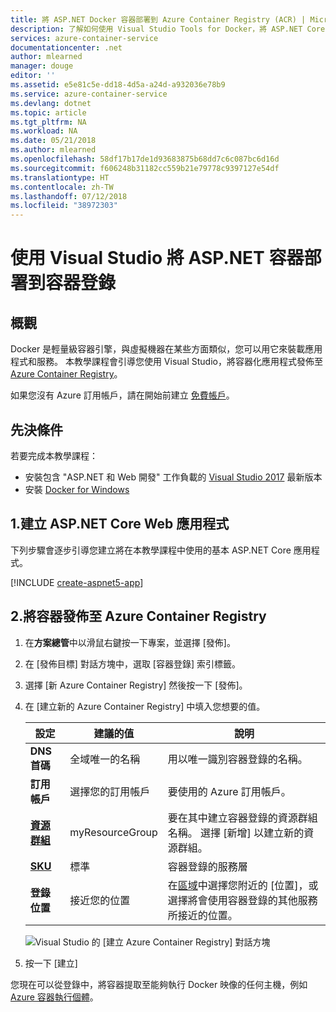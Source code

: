 ```yaml
---
title: 將 ASP.NET Docker 容器部署到 Azure Container Registry (ACR) | Microsoft Docs
description: 了解如何使用 Visual Studio Tools for Docker，將 ASP.NET Core Web 應用程式部署到容器登錄
services: azure-container-service
documentationcenter: .net
author: mlearned
manager: douge
editor: ''
ms.assetid: e5e81c5e-dd18-4d5a-a24d-a932036e78b9
ms.service: azure-container-service
ms.devlang: dotnet
ms.topic: article
ms.tgt_pltfrm: NA
ms.workload: NA
ms.date: 05/21/2018
ms.author: mlearned
ms.openlocfilehash: 58df17b17de1d93683875b68dd7c6c087bc6d16d
ms.sourcegitcommit: f606248b31182cc559b21e79778c9397127e54df
ms.translationtype: HT
ms.contentlocale: zh-TW
ms.lasthandoff: 07/12/2018
ms.locfileid: "38972303"
---
```

# <a name="deploy-an-aspnet-container-to-a-container-registry-using-visual-studio"></a>使用 Visual Studio 將 ASP.NET 容器部署到容器登錄
## <a name="overview"></a>概觀
Docker 是輕量級容器引擎，與虛擬機器在某些方面類似，您可以用它來裝載應用程式和服務。
本教學課程會引導您使用 Visual Studio，將容器化應用程式發佈至 [Azure Container Registry](https://azure.microsoft.com/services/container-registry)。

如果您沒有 Azure 訂用帳戶，請在開始前建立 [免費帳戶](https://azure.microsoft.com/free/dotnet/?utm_source=acr-publish-doc&utm_medium=docs&utm_campaign=docs)。

## <a name="prerequisites"></a>先決條件
若要完成本教學課程：

* 安裝包含 "ASP.NET 和 Web 開發" 工作負載的 [Visual Studio 2017](https://azure.microsoft.com/downloads/) 最新版本
* 安裝 [Docker for Windows](https://docs.docker.com/docker-for-windows/install/)

## <a name="1-create-an-aspnet-core-web-app"></a>1.建立 ASP.NET Core Web 應用程式
下列步驟會逐步引導您建立將在本教學課程中使用的基本 ASP.NET Core 應用程式。

[!INCLUDE [create-aspnet5-app](../includes/create-aspnet5-app.md)]

## <a name="2-publish-your-container-to-azure-container-registry"></a>2.將容器發佈至 Azure Container Registry
1. 在**方案總管**中以滑鼠右鍵按一下專案，並選擇 [發佈]。
2. 在 [發佈目標] 對話方塊中，選取 [容器登錄] 索引標籤。
3. 選擇 [新 Azure Container Registry] 然後按一下 [發佈]。
4. 在 [建立新的 Azure Container Registry] 中填入您想要的值。

    | 設定      | 建議的值  | 說明                                |
    | ------------ |  ------- | -------------------------------------------------- |
    | **DNS 首碼** | 全域唯一的名稱 | 用以唯一識別容器登錄的名稱。 |
    | **訂用帳戶** | 選擇您的訂用帳戶 | 要使用的 Azure 訂用帳戶。 |
    | **[資源群組](../articles/azure-resource-manager/resource-group-overview.md)** | myResourceGroup |  要在其中建立容器登錄的資源群組名稱。 選擇 [新增] 以建立新的資源群組。|
    | **[SKU](https://docs.microsoft.com/azure/container-registry/container-registry-skus)** | 標準 | 容器登錄的服務層  |
    | **登錄位置** | 接近您的位置 | 在[區域](https://azure.microsoft.com/regions/)中選擇您附近的 [位置]，或選擇將會使用容器登錄的其他服務所接近的位置。 |
    ![Visual Studio 的 [建立 Azure Container Registry] 對話方塊][0]
5. 按一下 [建立] 

您現在可以從登錄中，將容器提取至能夠執行 Docker 映像的任何主機，例如 [Azure 容器執行個體](./container-instances/container-instances-tutorial-deploy-app.md)。

[0]:./media/vs-azure-tools-docker-hosting-web-apps-in-docker/vs-acr-provisioning-dialog.png
